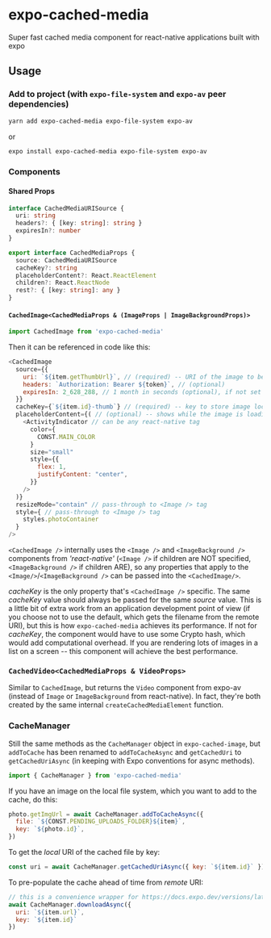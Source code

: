 # expo-cached-media

Super fast cached media component for react-native applications built with expo

## Usage

### Add to project (with `expo-file-system` and `expo-av` peer dependencies)

```sh
yarn add expo-cached-media expo-file-system expo-av
```

or

```sh
expo install expo-cached-media expo-file-system expo-av
```

### Components

#### Shared Props

``` TypeScript
interface CachedMediaURISource {
  uri: string
  headers?: { [key: string]: string }
  expiresIn?: number
}

export interface CachedMediaProps {
  source: CachedMediaURISource
  cacheKey?: string
  placeholderContent?: React.ReactElement
  children?: React.ReactNode
  rest?: { [key: string]: any }
}
```

#### `CachedImage<CachedMediaProps & (ImageProps | ImageBackgroundProps)>`

```JavaScript
import CachedImage from 'expo-cached-media'
```

Then it can be referenced in code like this:

```JavaScript
<CachedImage
  source={{ 
    uri: `${item.getThumbUrl}`, // (required) -- URI of the image to be cached
    headers: `Authorization: Bearer ${token}`, // (optional)            
    expiresIn: 2_628_288, // 1 month in seconds (optional), if not set -- will never expire and will be managed by the OS
  }}
  cacheKey={`${item.id}-thumb`} // (required) -- key to store image locally -- defaults to the filename at the end of the URL (with hash and/or query keys stripped out)
  placeholderContent={( // (optional) -- shows while the image is loading
    <ActivityIndicator // can be any react-native tag
      color={
        CONST.MAIN_COLOR
      }
      size="small"
      style={{
        flex: 1,
        justifyContent: "center",
      }}
    />
  )} 
  resizeMode="contain" // pass-through to <Image /> tag 
  style={ // pass-through to <Image /> tag 
    styles.photoContainer
  }
/>
```

`<CachedImage />` internally uses the `<Image />` and `<ImageBackground />` components from *'react-native'* (`<Image />` if children are NOT specified, `<ImageBackground />` if children ARE), so any properties that apply to the `<Image/>`/`<ImageBackground />` can be passed into the `<CachedImage/>`.

*cacheKey* is the only property that's `<CachedImage />` specific. The same *cacheKey* value should always be passed for the same *source* value. This is a little bit of extra work from an application development point of view (if you choose not to use the default, which gets the filename from the remote URI), but this is how `expo-cached-media` achieves its performance. If not for *cacheKey*, the component would have to use some Crypto hash, which would add computational overhead. If you are rendering lots of images in a list on a screen -- this component will achieve the best performance.

### `CachedVideo<CachedMediaProps & VideoProps>`

Similar to `CachedImage`, but returns the `Video` component from expo-av (instead of `Image` or `ImageBackground` from react-native). In fact, they're both created by the same internal `createCachedMediaElement` function.

### CacheManager

Still the same methods as the `CacheManager` object in `expo-cached-image`, but `addToCache` has been renamed to `addToCacheAsync` and `getCachedUri` to `getCachedUriAsync` (in keeping with Expo conventions for async methods).

```JavaScript
import { CacheManager } from 'expo-cached-media'
```

If you have an image on the local file system, which you want to add to the cache, do this:

```JavaScript
photo.getImgUrl = await CacheManager.addToCacheAsync({
  file: `${CONST.PENDING_UPLOADS_FOLDER}${item}`,
  key: `${photo.id}`,
})
```

To get the *local* URI of the cached file by key:

```JavaScript
const uri = await CacheManager.getCachedUriAsync({ key: `${item.id}` })
```

To pre-populate the cache ahead of time from *remote* URI:

```JavaScript
// this is a convenience wrapper for https://docs.expo.dev/versions/latest/sdk/filesystem/#filesystemdownloadasyncuri-fileuri-options
await CacheManager.downloadAsync({
  uri: `${item.url}`,
  key: `${item.id}`
})
```
